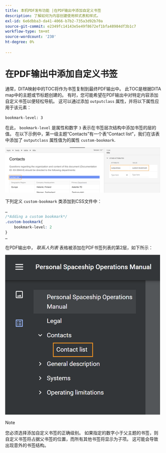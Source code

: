 ```yaml
---
title: 本机PDF发布功能 |在PDF输出中添加自定义书签
description: 了解如何为内容创建使用样式表和样式。
exl-id: 6e6dbba3-da41-4066-b7b2-735a3d92b70a
source-git-commit: e2349fc14143e5e49f8672ef1bfa48984df3b1c7
workflow-type: tm+mt
source-wordcount: '230'
ht-degree: 0%

---
```


# 在PDF输出中添加自定义书签

通常，DITA映射中的TOC将作为书签复制到最终PDF输出中。 此TOC是根据DITA map中的主题或节标题创建的。 有时，您可能希望在PDF输出中对特定内容添加自定义书签以便轻松导航。 这可以通过添加 `outputclass` 属性，并将以下属性应用于该元素：

`bookmark-level: 3`

在此， `bookmark-level` 是属性和数字 `3` 表示在书签层次结构中添加书签的层的值。 在以下示例中，第一级主题“Contacts”有一个表“Contact list”，我们在该表中添加了 `outputclass` 属性值为的属性 `custom-bookmark`.


<img src="./assets/custom-bookmark-attribute.png" width="500">

下列定义 `custom-bookmark` 类添加到CSS文件中：

```css
…
/*Adding a custom bookmark*/
.custom-bookmark{
    bookmark-level: 2
}
…
```

在PDF输出中， *联系人列表* 表格被添加在PDF书签列表的第2层，如下所示：

<img src="./assets/custom-bookmark-in-pdf-output.png" width="500">

>[!NOTE]
>
>您必须选择添加自定义书签的正确级别。 如果指定的数字小于父主题的书签，则自定义书签将占据父书签的位置，而所有其他书签将显示为子项。 这可能会导致出现意外的书签结构。
